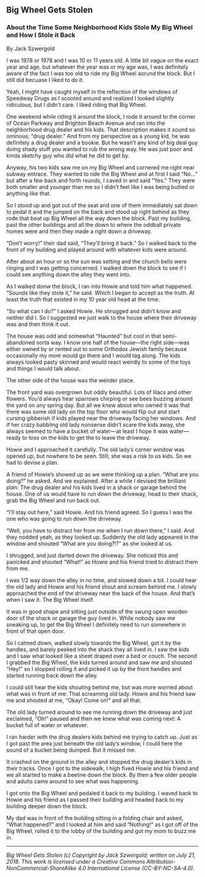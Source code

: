 ## Big Wheel Gets Stolen
### About the Time Some Neighborhood Kids Stole My Big Wheel and How I Stole it Back

By Jack Szwergold

I was 1978 or 1978 and I was 10 or 11 years old. A little bit vague on the exact year and age, but whatever the year was or my age was, I was definitely aware of the fact I was too old to ride my Big Wheel aorund the block. But I still did becuase I liked to do it.

Yeah, I might have caught myself in the reflection of the windows of Speedway Drugs as I scooted around and realized I looked slightly ridiculous, but I didn’t care. I liked riding that Big Wheel.

One weekend while riding it around the block, I rode it around to the corner of Ocean Parkway and Brighton Beach Avenue and ran into the neighborhood drug dealer and his kids. That description makes it sound so ominous; “drug dealer.” And from my perspective as a young kid, he was definitely a drug dealer and a bookie. But he wasn’t any kind of big deal guy doing shady stuff you wanted to rub the wrong way. He was just poor and kinda sketchy guy who did what he did to get by.

Anyway, his two kids saw me on my Big Wheel and cornered me right near subway entrace. They wanted to ride the Big Wheel and at first I said “No…” but after a few back and forth rounds, I caved in and said “Yes.” They were both smaller and younger than me so I didn’t feel like I was being bullied or anything like that.

So I stood up and got out of the seat and one of them immediately sat down to pedal it and the jumped on the back and stood up right behind as they rode that beat up Big Wheel all the way down the block. Past my building, past the other buildings and all the down to where the oddball private homes were and then they made a right down a driveway.

“Don’t worry!” their dad said, “They’ll bring it back.” So I walked back to the front of my building and played around with whatever kids were around.

After about an hour or so the sun was setting and the church bells were ringing and I was getting concerned. I walked down the block to see if I could see anything down the alley they went into.

As I walked donw the block, I ran into Howie and told him what happened. “Sounds like they stole it,” he said. Which I began to accept as the truth. At least the truth that existed in my 10 year old head at the time.

“So what can I do?” I asked Howie. He shrugged and didn’t know and neither did I. So I suggested we just walk to the house where their driveway was and then think it out.

The house was odd and somewhat “Haunted” but cool in that semi-abandoned sorta way. I know one half of the house—the right side—was either owned by or rented out to some Orthodox Jewish family because occasionally my mom would go there and I would tag along. The kids always looked pasty skinned and would react weirdly to some of the toys and things I would talk about.

The other side of the house was the weirder place.

The front yard was overgrown but oddly beautiful. Lots of lilacs and other flowers. You’d always hear sparrows chirping or see bees buzzing around the yard on any spring day. But all we knew about who owned it was that there was some old lady on the top floor who would flip out and start cursing gibberish if kids played near the driveway facing her windows. And if her crazy babbling old lady nonsense didn’t scare the kids away, she always seemed to have a bucket of water—at least I hope it was water—ready to toss on the kids to get the to leave the driveway.

Howie and I approached it carefully. The old lady’s corner window was opened up, but nowhere to be seen. Still, she was a risk to us kids. So we had to devise a plan.

A friend of Howie’s showed up as we were thinking up a plan. “What are you doing?” he asked. And we explained. After a while I devised the brilliant plan: The drug dealer and his kids lived in a shack or garage behind the house. One of us would have to run down the driveway, head to their shack, grab the Big Wheel and run back out.

“I’ll stay out here,” said Howie. And his friend agreed. So I guess I was the one who was going to run down the driveway.

“Well, you have to distract her from me when I run down there,” I said. And they nodded yeah, as they looked up. Suddenly the old lady appeared in the window and shouted “What are you doing?!?” as she looked at us.

I shrugged, and just darted down the driveway. She noticed this and panicked and shouted “What!” as Howie and his friend tried to distract them from me.

I was 1/2 way down the alley in no time, and slowed down a bit. I could hear the old lady and Howie and his friend shout and scream behind me. I slowly approached the end of the driveway near the back of the house. And that’s when I saw it. The Big Wheel itself.

It was in good shape and sitting just outside of the swung open wooden door of the shack or garage the guy lived in. While nobody saw me sneaking up, to get the Big Wheel I definitely need to run somewhere in front of that open door.

So I calmed down, walked slowly towards the Big Wheel, got it by the handles, and barely peeked into the shack they all lived in. I saw the kids and I saw what looked like a sheet draped over a bed or couch. The second I grabbed the Big Wheel, the kids turned around and saw me and shouted “Hey!” so I stopped rolling it and picked it up by the front handles and started running back down the alley.

I could still hear the kids shouting behind me, but was more worried about what was in front of me: That screaming old lady. Howie and his friend saw me and shouted at me, “Okay! Come on!” and all that.

The old lady turned around to see me running down the driveway and just exclaimed, “Oh!” paused and then we knew what was coming next: A bucket full of water or whatever.

I ran harder with the drug dealers kids behind me trying to catch up. Just as I got past the area just beneath the old lady’s window, I could here the sound of a bucket being dumped. But it missed me.

It crashed on the ground in the alley and stopped the drug dealer’s kids in their tracks. Once I got to the sidewalk, I high fived Howie and his friend and we all started to make a beeline down the block. By then a few older people and adults came around to see what was happening.

I got onto the Big Wheel and pedaled it back to my building. I waved back to Howie and his friend as I passed their building and headed back to my building deeper down the block.

My dad was in front of the building sitting in a folding chair and asked, “What happened?” and I looked at him and said “Nothing!” as I got off of the Big Wheel, rolled it to the lobby of the building and got my mom to buzz me in.

***

*Big Wheel Gets Stolen (c) Copyright by Jack Szwergold; written on July 21, 2018. This work is licensed under a Creative Commons Attribution-NonCommercial-ShareAlike 4.0 International License (CC-BY-NC-SA-4.0).*